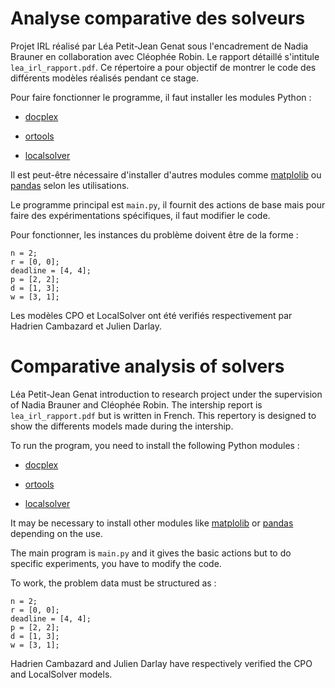 # Analyse comparative des solveurs

Projet IRL réalisé par Léa Petit-Jean Genat sous l'encadrement de Nadia Brauner en collaboration avec Cléophée Robin.
Le rapport détaillé s'intitule `lea_irl_rapport.pdf`.
Ce répertoire a pour objectif de montrer le code des différents modèles réalisés pendant ce stage.

Pour faire fonctionner le programme, il faut installer les modules Python :

* [docplex](https://pypi.org/project/docplex/)

* [ortools](https://developers.google.com/optimization/install/)

* [localsolver](https://www.localsolver.com/download.html/)

Il est peut-être nécessaire d'installer d'autres modules comme [matplolib](https://matplotlib.org/stable/users/installing/index.html) ou [pandas](https://pandas.pydata.org/pandas-docs/stable/getting_started/install.html) selon les utilisations.

Le programme principal est `main.py`, il fournit des actions de base mais pour faire des expérimentations spécifiques,
il faut modifier le code.

Pour fonctionner, les instances du problème doivent être de la forme :
```
n = 2;  
r = [0, 0];  
deadline = [4, 4];  
p = [2, 2];  
d = [1, 3];  
w = [3, 1];
```
Les modèles CPO et LocalSolver ont été verifiés respectivement par Hadrien Cambazard et Julien Darlay.

# Comparative analysis of solvers

Léa Petit-Jean Genat introduction to research project under the supervision of Nadia Brauner and Cléophée Robin.
The intership report is `lea_irl_rapport.pdf` but is written in French.
This repertory is designed to show the differents models made during the intership.

To run the program, you need to install the following Python modules :

* [docplex](https://pypi.org/project/docplex/)

* [ortools](https://developers.google.com/optimization/install/)

* [localsolver](https://www.localsolver.com/download.html/)

It may be necessary to install other modules like [matplolib](https://matplotlib.org/stable/users/installing/index.html) or [pandas](https://pandas.pydata.org/pandas-docs/stable/getting_started/install.html) depending on the use. 

The main program is `main.py` and it gives the basic actions but to do specific experiments, you have to modify the code.

To work, the problem data must be structured as :
```
n = 2;  
r = [0, 0];  
deadline = [4, 4];  
p = [2, 2];  
d = [1, 3];  
w = [3, 1];
```
Hadrien Cambazard and Julien Darlay have respectively verified the CPO and LocalSolver models. 

